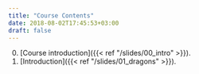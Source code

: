 ```yaml
---
title: "Course Contents"
date: 2018-08-02T17:45:53+03:00
draft: false
---
```



0. [Course introduction]({{< ref "/slides/00_intro" >}}).
0. [Introduction]({{< ref "/slides/01_dragons" >}}).


